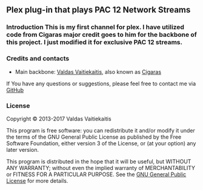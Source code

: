 ﻿## Plex plug-in that plays PAC 12 Network Streams 
### Introduction This is my first channel for plex. I have utilized code from Cigaras major credit goes to him for the backbone of this project. I just modified it for exclusive PAC 12 streams.

### Credits and contacts ###
* Main backbone: [Valdas Vaitiekaitis](http://valdas.ax.lt), also known as [Cigaras](http://forums.plex.tv/profile/Cigaras)


If You have any questions or suggestions, please feel free to contact me via [GitHub](https://github.com/KingKoopa08) 

### License ###
Copyright © 2013-2017 Valdas Vaitiekaitis

This program is free software: you can redistribute it and/or modify it under the terms of the GNU General Public License as published by the Free Software Foundation, either version 3 of the License, or (at your option) any later version.

This program is distributed in the hope that it will be useful, but WITHOUT ANY WARRANTY; without even the implied warranty of MERCHANTABILITY or FITNESS FOR A PARTICULAR PURPOSE. See the [GNU General Public License](http://www.gnu.org/copyleft/gpl.html) for more details.
